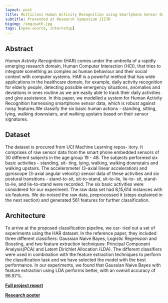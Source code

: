 ```yaml
---
layout: post
title: Multiclass Human Activity Recognition using Smartphone Sensor Data
subtitle: Presented at Research Symposium IIITD
bigimg: /img/path.jpg
tags: [open-source, internship]
---
```


## Abstract

_Human Activity Recognition_ (HAR) comes under the umbrella of a rapidly emerging research domain, Human Computer Interaction (HCI), that tries to integrate something as complex as human behaviour and their social context with computer systems. HAR is a powerful method that has wide applications in the healthcare domain, for example, daily activity recognition for elderly people, detecting possible emergency situations, anomalies and deviations in ones routine as we are easily able to track their daily activities and give assistance. In this paper, we modelled a system for Human Activity Recognition harnessing smartphone sensor data, which is robust against noisy features.We classify the six basic human actions - standing, sitting, lying, walking downstairs, and walking upstairs based on their sensor signatures.

## Dataset

The dataset is procured from UCI Machine Learning repos- itory. It comprises of raw sensor data from the smart phone embedded sensors of 30 different subjects in the age group 19 - 48. The subjects performed six basic activities - standing, sit- ting, lying, walking, walking downstairs and walking upstairs. The accelerometer (3-axial linear acceleration) and gyroscope (3-axial angular velocity) sensor data of these activities and six postural transitions - stand-to-sit, sit-to-stand, sit-to-lie, lie-to- sit, stand-to-lie, and lie-to-stand were recorded. The six basic activities were considered for our experiment. The raw data set had 8,15,614 instances with six features. We de-noised the raw data, preprocessed it (steps explained in the next section) and generated 561 features for further classification.

## Architecture

To arrive at the proposed classification pipeline, we car- ried out a set of experiments using the HAR dataset. In the reference paper, they included three different classifiers: Gaussian Naive Bayes, Logistic Regression and Boosting, and two feature extraction techniques: Principal Component Analysis(PCA) and Latent Dirichlet Allocation (LDA). The different classifiers were used in combination with the feature extraction techniques to perform the classification task and we have selected the model with the best performance. In our experiments, we found that Gaussian Naive Bayes with feature extraction using LDA performs better, with an overall accuracy of 96.97%.

[**Full project report**](https://drive.google.com/file/d/10ShfKwdqK2R0vSdhAqPhS2VSZnLJGEer/view)

[**Research poster**](https://drive.google.com/file/d/19qGN-mQqn3LY6q5IFX2RxXPtpjnZl6sx/view)
